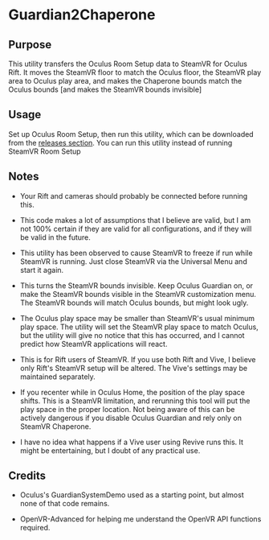# Guardian2Chaperone

## Purpose

This utility transfers the Oculus Room Setup data to SteamVR for Oculus Rift. It moves the SteamVR floor to match the Oculus floor, the SteamVR play area to Oculus play area, and makes the Chaperone bounds match the Oculus bounds [and makes the SteamVR bounds invisible]

## Usage

Set up Oculus Room Setup, then run this utility, which can be downloaded from the [releases section](https://github.com/Sgeo/Guardian2Chaperone/releases). You can run this utility instead of running SteamVR Room Setup

## Notes

* Your Rift and cameras should probably be connected before running this.

* This code makes a lot of assumptions that I believe are valid, but I am not 100% certain if they are valid for all configurations, and if they will be valid in the future. 

* This utility has been observed to cause SteamVR to freeze if run while SteamVR is running. Just close SteamVR via the Universal Menu and start it again.

* This turns the SteamVR bounds invisible. Keep Oculus Guardian on, or make the SteamVR bounds visible in the SteamVR customization menu. The SteamVR bounds will match Oculus bounds, but might look ugly.

* The Oculus play space may be smaller than SteamVR's usual minimum play space. The utility will set the SteamVR play space to match Oculus, but the utility will give no notice that this has occurred, and I cannot predict how SteamVR applications will react.

* This is for Rift users of SteamVR. If you use both Rift and Vive, I believe only Rift's SteamVR setup will be altered. The Vive's settings may be maintained separately.

* If you recenter while in Oculus Home, the position of the play space shifts. This is a SteamVR limitation, and rerunning this tool will put the play space in the proper location. Not being aware of this can be actively dangerous if you disable Oculus Guardian and rely only on SteamVR Chaperone.

* I have no idea what happens if a Vive user using Revive runs this. It might be entertaining, but I doubt of any practical use.

## Credits

* Oculus's GuardianSystemDemo used as a starting point, but almost none of that code remains.

* OpenVR-Advanced for helping me understand the OpenVR API functions required.
